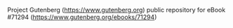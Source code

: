 Project Gutenberg (https://www.gutenberg.org) public repository for
eBook #71294 (https://www.gutenberg.org/ebooks/71294)
